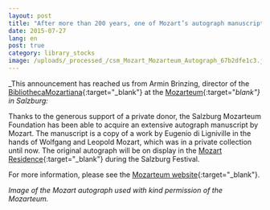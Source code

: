 ```yaml
---
layout: post
title: "After more than 200 years, one of Mozart’s autograph manuscripts returns to Salzburg"
date: 2015-07-27
lang: en
post: true
category: library_stocks
image: /uploads/_processed_/csm_Mozart_Mozarteum_Autograph_67b2dfe1c3.jpg
---
```



_This announcement has reached us from Armin Brinzing, director of the [BibliothecaMozartiana](http://www.mozarteum.at/wissenschaft/bibliothek/bibliotheca-mozartiana.html){:target="_blank"} at the [Mozarteum](http://www.mozarteum.at/){:target="_blank"} in Salzburg:_

Thanks to the generous support of a private donor, the Salzburg Mozarteum Foundation has been able to acquire an extensive autograph manuscript by Mozart. The manuscript is a copy of a work by Eugenio di Ligniville in the hands of Wolfgang and Leopold Mozart, which was in a private collection until now. The original autograph will be on display in the [Mozart Residence](http://www.mozarteum.at/museen/mozart-wohnhaus.html){:target="_blank"} during the Salzburg Festival.

For more information, please see the [Mozarteum website](http://www.mozarteum.at/en/content/news/256){:target="_blank"}.



_Image of the Mozart autograph used with kind permission of the Mozarteum._

<script type="text/javascript">var switchTo5x=true;</script><script type="text/javascript" src="http://w.sharethis.com/button/buttons.js"></script><script type="text/javascript">stLight.options({publisher: "9b601438-1ce1-49d8-bfd7-9cff5df54c17", doNotHash: false, doNotCopy: false, hashAddressBar: false});</script>